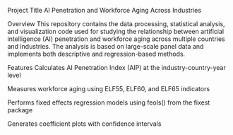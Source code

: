 Project Title
AI Penetration and Workforce Aging Across Industries

Overview
This repository contains the data processing, statistical analysis, and visualization code used for studying the relationship between artificial intelligence (AI) penetration and workforce aging across multiple countries and industries. The analysis is based on large-scale panel data and implements both descriptive and regression-based methods.

Features
Calculates AI Penetration Index (AIP) at the industry-country-year level

Measures workforce aging using ELF55, ELF60, and ELF65 indicators

Performs fixed effects regression models using feols() from the fixest package

Generates coefficient plots with confidence intervals
